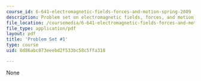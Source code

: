 ```yaml
---
course_id: 6-641-electromagnetic-fields-forces-and-motion-spring-2009
description: Problem set on electromagnetic fields, forces, and motion.
file_location: /coursemedia/6-641-electromagnetic-fields-forces-and-motion-spring-2009/8d86abc873eeebd2f533bc58c5ffa318_MIT6_641s09_pset01.pdf
file_type: application/pdf
layout: pdf
title: 'Problem Set #1'
type: course
uid: 8d86abc873eeebd2f533bc58c5ffa318

---
```

None